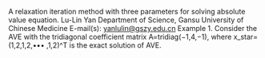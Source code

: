 A relaxation iteration method with three parameters for solving absolute value equation. 
Lu-Lin Yan    Department of Science, Gansu University of Chinese Medicine     E-mail(s): yanlulin@gszy.edu.cn
Example 1. Consider the AVE with the tridiagonal coefficient matrix A=tridiag(−1,4,−1), where x_star= (1,2,1,2,••• ,1,2)^T is the exact solution of AVE.
